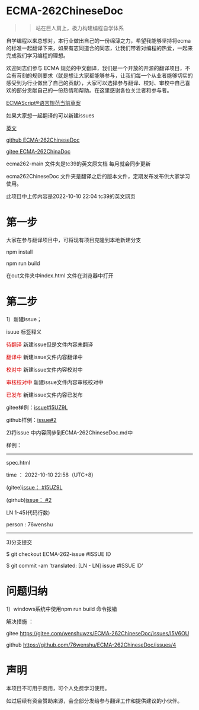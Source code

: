 # ECMA-262ChineseDoc
 >>站在巨人肩上，极力构建编程自学体系


自学编程以来总想对，本行业做出自己的一份绵薄之力，希望我能够坚持将ecma的标准一起翻译下来，如果有志同道合的同志，让我们带着对编程的热爱，一起来完成我们学习编程的理想。

欢迎同志们参与 ECMA 规范的中文翻译，我们是一个开放的开源的翻译项目，不会有苛刻的规则要求（就是想让大家都能够参与，让我们每一个从业者能够切实的感受到为行业做出了自己的贡献），大家可以选择参与翻译、校对、审校中自己喜欢的部分贡献自己的一份热情和帮助。在这里感谢各位关注者和参与者。

[ECMAScript®语言规范当前草案](https://github.com/tc39/ecma262)

如果大家想一起翻译的可以新建issues

[英文](https://tc39.es/ecma262/)

[github ECMA-262ChineseDoc](https://github.com/76wenshu/ECMA-262ChineseDoc)

[gitee ECMA-262ChinaDoc](https://gitee.com/wenshuwzs/ECMA-262ChineseDoc)

ecma262-main 文件夹是tc39的英文原文档 每月就会同步更新

ecma262ChineseDoc 文件夹是翻译之后的版本文件，定期发布发布供大家学习使用。


此项目中上传内容是2022-10-10 22:04 tc39的英文网页

# 第一步

大家在参与翻译项目中，可将现有项目克隆到本地新建分支

npm install 

npm run build 

在out文件夹中index.html 文件在浏览器中打开



# 第二步

1）新建issue；

isuue 标签释义

<font color="#dd0000">待翻译</font> 新建issue但是文件内容未翻译

<font color="#dd0000">翻译中</font> 新建issue文件内容翻译中

<font color="#dd0000">校对中</font> 新建issue文件内容校对中

<font color="#dd0000">审核校对中</font> 新建issue文件内容审核校对中

<font color="#dd0000">已发布</font> 新建issue文件内容已发布

gitee样例：[issue#I5UZ9L](https://gitee.com/wenshuwzs/ECMA-262ChineseDoc/issues/I5UZ9L)

github样例：[issue#2](https://github.com/76wenshu/ECMA-262ChineseDoc/issues/2)

2)将issue 中内容同步到ECMA-262ChineseDoc.md中

样例：
_________________________________________

spec.html

time ： 2022-10-10 22:58（UTC+8）

(gitee)[issue： #I5UZ9L](https://gitee.com/wenshuwzs/ECMA-262ChineseDoc/issues/I5UZ9L)

(girhub)[issue： #2](https://github.com/76wenshu/ECMA-262ChineseDoc/issues/2)

LN 1-45(代码行数)

person : 76wenshu

__________________________________________

3)分支提交

  $ git checkout ECMA-262-issue #ISSUE ID
  
  $ git commit -am 'translated: [LN - LN] issue #ISSUE ID'
  
 # 问题归纳
 
 1）windows系统中使用npm run build 命令报错 
 
 解决措施 ：
 
 gitee https://gitee.com/wenshuwzs/ECMA-262ChineseDoc/issues/I5V6OU
 
 github https://github.com/76wenshu/ECMA-262ChineseDoc/issues/4


 # 声明

 本项目不可用于商用，可个人免费学习使用。

 如过后续有资金赞助来源，会全部分发给参与翻译工作和提供建议的小伙伴。




